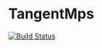 # TangentMps

[![Build Status](https://travis-ci.com/ho-oto/TangentMps.jl.svg?branch=master)](https://travis-ci.com/ho-oto/TangentMps.jl)
